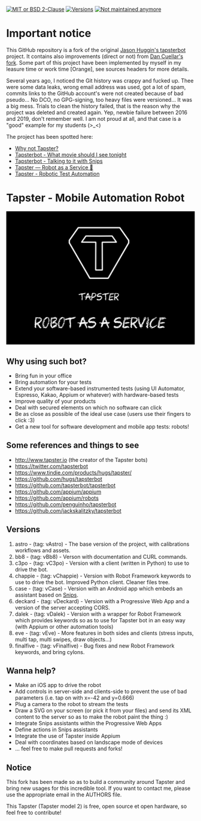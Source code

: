 [![MIT or BSD 2-Clause](https://img.shields.io/github/license/pylapp/tapsterbot?style=for-the-badge)](https://github.com/pylapp/tapsterbot/tree/master/licenses)
[![Versions](https://img.shields.io/github/v/release/pylapp/tapsterbot?label=Last%20version&style=for-the-badge)](https://github.com/pylapp/tapsterbot/releases)
[![Not maintained anymore](https://img.shields.io/maintenance/no/2020?style=for-the-badge)](https://github.com/pylapp/tapsterbot/issues?q=is%3Aissue+is%3Aclosed)

# Important notice

This GitHub repository is a fork of the original [Jason Huggin's tapsterbot](https://github.com/hugs/tapsterbot) project.
It contains also improvements (direct or not) from [Dan Cuellar's fork](https://github.com/penguinho/tapsterbot).
Some part of this project have been implemented by myself in my leasure time or work time [Orange], see sources headers for more details.

Several years ago, I noticed the Git history was crappy and fucked up.
Thee were some data leaks, wrong email address was used, got a lot of spam, commits links to the GitHub account's were not created because of bad pseudo... No DCO, no GPG-signing, too heavy files were versioned...
It was a big mess. Trials to clean the history failed, that is the reason why the project was deleted and created again.
Yep, newbie failure between 2016 and 2019, don't remember well. I am not proud at all, and that case is a "good" example for my students (>_<)

The project has been spotted here:
- [Why not Tapster?](https://speakerdeck.com/pylapp/why-not-tapster) 
- [Tapsterbot - What movie should I see tonight](https://tube.seditio.fr/videos/watch/48bde32b-76b5-4d3b-8b94-2f6a3e4b391b)
- [Tapsterbot - Talking to it with Snips](https://tube.seditio.fr/videos/watch/81be56b0-2f1e-4eae-a379-7a769ccca9ce)
- [Tapster — Robot as a Service 🤖](https://write.as/pylapp/tapster-robot-as-a-service)
- [Tapster - Robotic Test Automation](https://es.linkedin.com/pulse/tapster-robotic-test-automation-jose-pablo-sarco)

# Tapster - Mobile Automation Robot

![A Taspter2 bot](poster.png)

## Why using such bot?
- Bring fun in your office
- Bring automation for your tests
- Extend your software-based instrumented tests (using UI Automator, Espresso, Kakao, Appium or whatever) with hardware-based tests
- Improve quality of your products
- Deal with secured elements on which no software can click
- Be as close as possible of the ideal use case (users use their fingers to click :3)
- Get a new tool for software development and mobile app tests: robots!

## Some references and things to see
- http://www.tapster.io (the creator of the Tapster bots)
- https://twitter.com/tapsterbot
- https://www.tindie.com/products/hugs/tapster/
- https://github.com/hugs/tapsterbot
- https://github.com/tapsterbot/tapsterbot
- https://github.com/appium/appium
- https://github.com/appium/robots
- https://github.com/penguinho/tapsterbot
- https://github.com/jackskalitzky/tapsterbot

## Versions
1. astro - (tag: vAstro) - The base version of the project, with calibrations workflows and assets.
2. bb8 - (tag: vBb8) - Verson with documentation and CURL commands.
3. c3po - (tag: vC3po) - Version with a client (written in Python) to use to drive the bot.
4. chappie - (tag: vChappie) - Version with Robot Framework keywords to use to drive the bot. Improved Python client. Cleaner files tree.
5. case - (tag: vCase) - Version with an Android app which embeds an assistant based on [Snips](https://snips.ai/ "Snips.ai").
6. deckard - (tag: vDeckard) - Version with a Progressive Web App and a version of the server accepting CORS.
7. dalek - (tag: vDalek) - Version with a wrapper for Robot Framework which provides keywords so as to use for Tapster bot in an easy way (with Appium or other automation tools)
8. eve - (tag: vEve) - More features in both sides and clients (stress inputs, multi tap, multi swipes, draw objects...)
9. finalfive - (tag: vFinalfive) - Bug fixes and new Robot Framework keywords, and bring cylons.

## Wanna help?
 - Make an iOS app to drive the robot
 - Add controls in server-side and clients-side to prevent the use of bad parameters (i.e. tap on with x=-42 and y=0.666)
 - Plug a camera to the robot to stream the tests
 - Draw a SVG on your screen (or pick it from your files) and send its XML content to the server so as to make the robot paint the thing :)
 - Integrate Snips assistants within the Progressive Web Apps
 - Define actions in Snips assistants
 - Integrate the use of Tapster inside Appium
 - Deal with coordinates based on landscape mode of devices
 - ... feel free to make pull requests and forks!

## Notice
This fork has been made so as to build a community around Tapster and bring new usages for this incredible tool.
If you want to contact me, please use the appropriate email in the AUTHORS file.


This Tapster (Tapster model 2) is free, open source et open hardware, so feel free to contribute!
